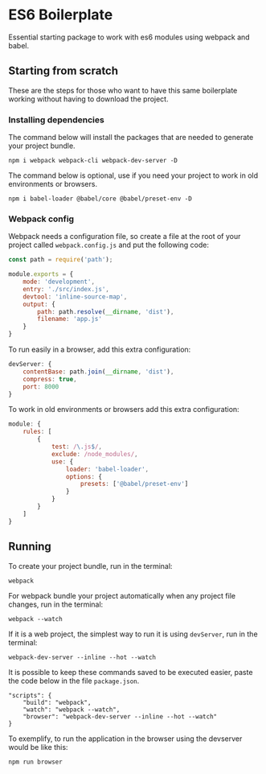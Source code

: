 # ES6 Boilerplate

Essential starting package to work with es6 modules using webpack and babel.


## Starting from scratch

These are the steps for those who want to have this same boilerplate working without having to download the project.

### Installing dependencies

The command below will install the packages that are needed to generate your project bundle.
```
npm i webpack webpack-cli webpack-dev-server -D
```

The command below is optional, use if you need your project to work in old environments or browsers.
```
npm i babel-loader @babel/core @babel/preset-env -D
```

### Webpack config

Webpack needs a configuration file, so create a file at the root of your project called `webpack.config.js` and put the following code:
```js
const path = require('path');

module.exports = {
    mode: 'development',
    entry: './src/index.js',
    devtool: 'inline-source-map',
    output: {
        path: path.resolve(__dirname, 'dist'),
        filename: 'app.js'
    }
}
```

To run easily in a browser, add this extra configuration:
```js
devServer: {
    contentBase: path.join(__dirname, 'dist'),
    compress: true,
    port: 8000
}
```

To work in old environments or browsers add this extra configuration:
```js
module: {
    rules: [
        {
            test: /\.js$/,
            exclude: /node_modules/,
            use: {
                loader: 'babel-loader',
                options: {
                    presets: ['@babel/preset-env']
                }
            } 
        }
    ]
}
```

## Running

To create your project bundle, run in the terminal:
```
webpack
```

For webpack bundle your project automatically when any project file changes, run in the terminal:
```
webpack --watch
```

If it is a web project, the simplest way to run it is using `devServer`, run in the terminal:
```
webpack-dev-server --inline --hot --watch
```

It is possible to keep these commands saved to be executed easier, paste the code below in the file `package.json`.
```
"scripts": {
    "build": "webpack",
    "watch": "webpack --watch",
    "browser": "webpack-dev-server --inline --hot --watch"
}
```

To exemplify, to run the application in the browser using the devserver would be like this:
```
npm run browser
```